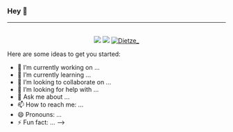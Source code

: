 ### Hey 👋

<p align="center">
</p>
<hr>
</br>

<div align="center">
<a href="https://github.com/Dietze1595?tab=followers"><img src="https://img.shields.io/github/followers/Dietze1595.svg?style=social&label=Follow&maxAge=z"></a>
<a href="https://github.com/Dietze1595"><img src="https://badges.frapsoft.com/os/v1/open-source.svg?v=103"></a>
<a href="https://github.com/Dietze1595"><img src="https://komarev.com/ghpvc/?username=Dietze1595" alt="Dietze_"/></a>

</div>

Here are some ideas to get you started:

- 🔭 I’m currently working on ...
- 🌱 I’m currently learning ...
- 👯 I’m looking to collaborate on ...
- 🤔 I’m looking for help with ...
- 💬 Ask me about ...
- 📫 How to reach me: ...
- 😄 Pronouns: ...
- ⚡ Fun fact: ...
-->
